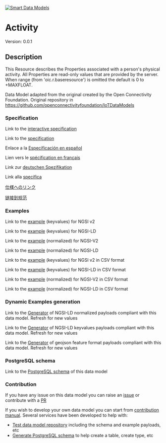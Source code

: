 [![Smart Data Models](https://smartdatamodels.org/wp-content/uploads/2022/01/SmartDataModels_logo.png "Logo")](https://smartdatamodels.org)
# Activity
Version: 0.0.1

## Description 

This Resource describes the Properties associated with a person's physical activity. All Properties are read-only values that are provided by the server. When range (from 'oic.r.baseresource') is omitted the default is 0 to +MAXFLOAT.

Data Model adapted from the original created by the Open Connectivity Foundation. Original repository in https://github.com/openconnectivityfoundation/IoTDataModels
### Specification

Link to the [interactive specification](https://swagger.lab.fiware.org/?url=https://smart-data-models.github.io/dataModel.OCF/Activity/swagger.yaml)

Link to the [specification](https://github.com/smart-data-models/dataModel.OCF/blob/master/Activity/doc/spec.md)

Enlace a la [Especificación en español](https://github.com/smart-data-models/dataModel.OCF/blob/master/Activity/doc/spec_ES.md)

Lien vers le [spécification en français](https://github.com/smart-data-models/dataModel.OCF/blob/master/Activity/doc/spec_FR.md)

Link zur [deutschen Spezifikation](https://github.com/smart-data-models/dataModel.OCF/blob/master/Activity/doc/spec_DE.md)

Link alla [specifica](https://github.com/smart-data-models/dataModel.OCF/blob/master/Activity/doc/spec_IT.md)

[仕様へのリンク](https://github.com/smart-data-models/dataModel.OCF/blob/master/Activity/doc/spec_JA.md)

[链接到规范](https://github.com/smart-data-models/dataModel.OCF/blob/master/Activity/doc/spec_ZH.md)
### Examples

Link to the [example](https://smart-data-models.github.io/dataModel.OCF/Activity/examples/example.json) (keyvalues) for NGSI v2

Link to the [example](https://smart-data-models.github.io/dataModel.OCF/Activity/examples/example.jsonld) (keyvalues) for NGSI-LD

Link to the [example](https://smart-data-models.github.io/dataModel.OCF/Activity/examples/example-normalized.json) (normalized) for NGSI-V2

Link to the [example](https://smart-data-models.github.io/dataModel.OCF/Activity/examples/example-normalized.jsonld) (normalized) for NGSI-LD

Link to the [example](https://smart-data-models.github.io/dataModel.OCF/Activity/examples/example.json.csv) (keyvalues) for NGSI v2 in CSV format

Link to the [example](https://smart-data-models.github.io/dataModel.OCF/Activity/examples/example.jsonld.csv) (keyvalues) for NGSI-LD in CSV format

Link to the [example](https://smart-data-models.github.io/dataModel.OCF/Activity/examples/example-normalized.json.csv) (normalized) for NGSI-V2 in CSV format

Link to the [example](https://smart-data-models.github.io/dataModel.OCF/Activity/examples/example-normalized.jsonld.csv) (normalized) for NGSI-LD in CSV format
### Dynamic Examples generation

Link to the [Generator](https://smartdatamodels.org/extra/ngsi-ld_generator.php?schemaUrl=https://raw.githubusercontent.com/smart-data-models/dataModel.OCF/master/Activity/schema.json&email=info@smartdatamodels.org) of NGSI-LD normalized payloads compliant with this data model. Refresh for new values

Link to the [Generator](https://smartdatamodels.org/extra/ngsi-ld_generator_keyvalues.php?schemaUrl=https://raw.githubusercontent.com/smart-data-models/dataModel.OCF/master/Activity/schema.json&email=info@smartdatamodels.org) of NGSI-LD keyvalues payloads compliant with this data model. Refresh for new values

Link to the [Generator](https://smartdatamodels.org/extra/geojson_features_generator.php?schemaUrl=https://raw.githubusercontent.com/smart-data-models/dataModel.OCF/master/Activity/schema.json&email=info@smartdatamodels.org) of geojson feature format payloads compliant with this data model. Refresh for new values
### PostgreSQL schema

Link to the [PostgreSQL schema](https://smart-data-models.github.io/dataModel.OCF/Activity/schema.sql) of this data model
### Contribution

 If you have any issue on this data model you can raise an [issue](https://github.com/smart-data-models/dataModel.OCF/issues)  or contribute with a [PR](https://github.com/smart-data-models/dataModel.OCF/pulls)

 If you wish to develop your own data model you can start from [contribution manual](https://bit.ly/contribution_manual). Several services have been developed to help with: 
 - [Test data model repository](https://smartdatamodels.org/index.php/data-models-contribution-api/) including the schema and example payloads, etc
 - [Generate PostgreSQL schema](https://smartdatamodels.org/index.php/sql-service/) to help create a table, create type, etc